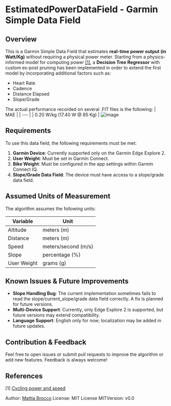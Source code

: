 # EstimatedPowerDataField - Garmin Simple Data Field

## Overview

This is a Garmin Simple Data Field that estimates **real-time power output (in Watt/Kg)** without requiring a physical power meter.
Starting from a physics-informed model for computing power [[1]](#1), a **Decision Tree Regressor** with custom ex-post pruning has been implemented in order to extend the first model by incorporating additional factors such as:
* Heart Rate
* Cadence
* Distance Elapsed
* Slope/Grade

The actual performance recorded on several .FIT files is the following:
| MAE |
| --- |
| 0.20 W/kg (17.40 W @ 85 Kg) |
![image](https://github.com/user-attachments/assets/cb412864-58a5-4d92-867d-5b16787b201c)

## Requirements

To use this data field, the following requirements must be met:

1. **Garmin Device**: Currently supported only on the Garmin Edge Explore 2.
2. **User Weight**: Must be set in Garmin Connect.
3. **Bike Weight**: Must be configured in the app settings within Garmin Connect IQ.
4. **Slope/Grade Data Field**: The device must have access to a slope/grade data field.

## Assumed Units of Measurement

The algorithm assumes the following units:

| Variable | Unit |
| ---------|----- |
| Altitude | meters (m) |
| Distance | meters (m) |
| Speed | meters/second (m/s) |
| Slope | percentage (%) |
| User Weight | grams (g) |

## Known Issues & Future Improvements
* **Slope Handling Bug**: The current implementation sometimes fails to read the slope/current_slope/grade data field correctly. A fix is planned for future versions.
* **Multi-Device Support**: Currently, only Edge Explore 2 is supported, but future versions may extend compatibility.
* **Language Support**: English only for now; localization may be added in future updates.

## Contribution & Feedback

Feel free to open issues or submit pull requests to improve the algorithm or add new features. Feedback is always welcome!

## References
<a id="1">[1]</a> [Cycling power and speed](https://www.gribble.org/cycling/power_v_speed.html)

Author: [Mattia Brocco](https://www.linkedin.com/in/mattia-brocco-data-science/)
License: MIT License
MITVersion: v0.0
